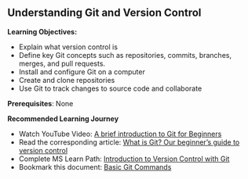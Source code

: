 ## Understanding Git and Version Control

**Learning Objectives:** 
- Explain what version control is 
- Define key Git concepts such as repositories, commits, branches, merges, and pull requests.
- Install and configure Git on a computer
- Create and clone repositories 
- Use Git to track changes to source code and collaborate

**Prerequisites**: None

**Recommended Learning Journey** 
- Watch YouTube Video: [A brief introduction to Git for Beginners](https://www.youtube.com/watch?v=r8jQ9hVA2qs&list=PL0lo9MOBetEFcp4SCWinBdpml9B2U25-f&index=1)
- Read the corresponding article: [What is Git? Our beginner’s guide to version control](https://github.blog/developer-skills/programming-languages-and-frameworks/what-is-git-our-beginners-guide-to-version-control/)
- Complete MS Learn Path: [Introduction to Version Control with Git](https://learn.microsoft.com/en-us/training/paths/intro-to-vc-git/)
- Bookmark this document: [Basic Git Commands](https://docs.github.com/en/get-started/using-git/about-git#basic-git-commands)
